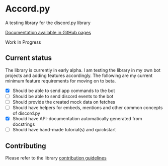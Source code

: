 # Accord.py

A testing library for the discord.py library

[Documentation available in GitHub pages](https://eddiethecubehead.github.io/accord.py/)

Work In Progress

## Current status

The library is currently in early alpha. I am testing the library in my own bot projects and adding features
accordingly. The following are my current minimum feature requirements for moving on to beta.

 - [x] Should be able to send app commands to the bot
 - [ ] Should be able to send discord events to the bot
 - [ ] Should provide the created mock data on fetches
 - [ ] Should have helpers for embeds, mentions and other common concepts of discord.py
 - [x] Should have API-documentation automatically generated from docstrings
 - [ ] Should have hand-made tutorial(s) and quickstart

## Contributing

Please refer to the library 
[contribution guidelines](https://github.com/EddieTheCubeHead/accord.py/blob/master/contributing.md)